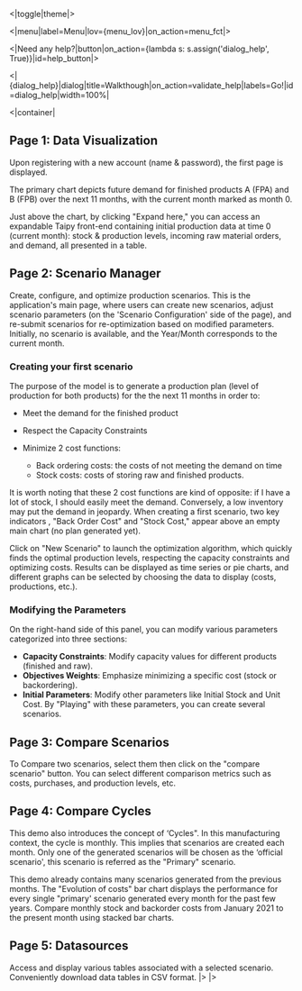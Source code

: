<|toggle|theme|>

<|menu|label=Menu|lov={menu_lov}|on_action=menu_fct|>




<|Need any help?|button|on_action={lambda s: s.assign('dialog_help', True)}|id=help_button|>

<|{dialog_help}|dialog|title=Walkthough|on_action=validate_help|labels=Go!|id=dialog_help|width=100%|

<|container|
## Page 1: Data Visualization
Upon registering with a new account (name & password), the first page is displayed.

The primary chart depicts future demand for finished products A (FPA) 
and B (FPB) over the next 11 months, with the current month marked as month 0.


Just above the chart, by clicking "Expand here," you can access an expandable 
Taipy front-end containing initial production data at time 0 (current month): 
stock & production levels, incoming raw material orders, and demand, all presented in a table.



## Page 2: Scenario Manager

Create, configure, and optimize production scenarios.
This is the application's main page, where users can create new scenarios, 
adjust scenario parameters (on the 'Scenario Configuration' side of the page), 
and re-submit scenarios for re-optimization based on modified parameters.
Initially, no scenario is available, and the Year/Month corresponds to the current month.

### Creating your first scenario

The purpose of the model is to generate a production plan (level of production 
for both products) for the the next 11 months in order to:

- Meet the demand for the finished product
- Respect the Capacity Constraints
- Minimize 2 cost functions:

    - Back ordering costs: the costs of not meeting the demand on time
    - Stock costs: costs of storing raw and finished products.

It is worth noting that these 2 cost functions are kind of opposite:
if I have a lot of stock, I should easily meet the demand. Conversely,
a low inventory may put the demand in jeopardy.
When creating a first scenario, two key indicators , "Back Order Cost"
and "Stock Cost," appear above an empty main chart (no plan generated yet).


Click on "New Scenario" to launch the optimization algorithm, which 
quickly finds the optimal production levels, respecting the capacity 
constraints and optimizing costs. 
Results can be displayed as time series or pie charts, and different 
graphs can be selected by choosing the data to display (costs, productions, etc.).


### Modifying the Parameters
On the right-hand side of this panel, you can modify various parameters categorized into three sections:

- **Capacity Constraints**: Modify capacity values for different products (finished and raw).
- **Objectives Weights**: Emphasize minimizing a specific cost (stock or backordering).
- **Initial Parameters**: Modify other parameters like Initial Stock and Unit Cost.
By "Playing" with these parameters, you can create several scenarios.



## Page 3: Compare Scenarios
To Compare two scenarios, select them then click on the "compare scenario" button. 
You can select different comparison metrics  such as costs, purchases, and production levels, etc.


## Page 4: Compare Cycles

This demo also introduces the concept of ‘Cycles". 
In this manufacturing context, the cycle is monthly. 
This implies that scenarios are created each month. 
Only one of the generated scenarios will be chosen as the 
‘official scenario', this scenario is referred as the "Primary" scenario. 

This demo already contains many scenarios generated from the 
previous months. The "Evolution of costs" bar chart displays 
the performance for every single "primary' scenario generated 
every month for the past few years. Compare monthly stock and 
backorder costs from January 2021 to the present month using stacked bar charts.


## Page 5: Datasources

Access and display various tables associated with 
a selected scenario. Conveniently download data tables in CSV format.
|>
|>